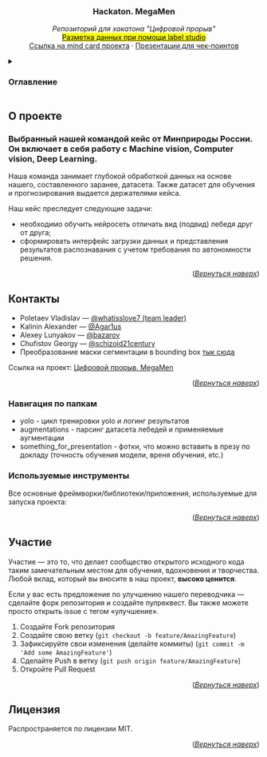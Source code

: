 <a name="readme-top"></a>

<!-- PROJECT LOGO -->
<br />
<div align="center">

  <h3 align="center">Hackaton. MegaMen</h3>

  <p align="center">
    <i>Репозиторий для хакатона "Цифровой прорыв"</i>
    <br />
    <!--добавить метки нужным полям-->
    <a href="https://habr.com/ru/articles/659791/"><mark>Разметка данных при помощи label studio</mark></a> 
    <br />
    <a href="https://miro.com/app/board/uXjVMIRNfJU=/">Ссылка на mind card проекта</a>
    ·
    <a href="https://github.com/mireaMegaman/hackaton/tree/presentation/files_for_presentation">Презентации для чек-поинтов</a>
  </p>
</div>

<!-- TABLE OF CONTENTS -->
<details>
  <summary><h3><b>Оглавление</b></h3></summary>
  <ol>
    <li>
      <a href="#о-проекте">О проекте</a>
      <ul>
        <li><a href="#используемые-инструменты">Используемые инструменты</a></li>
      </ul>
    </li>
    <li><a href="#применение">Применение</a></li>
    <li><a href="#дорожная-карта">Дорожная карта</a></li>
    <li><a href="#участие">Участие</a></li>
    <li><a href="#лицензия">Лицензия</a></li>
    <li><a href="#контакты">Контакты</a></li>
  </ol>
</details>

<!-- О ПРОЕКТЕ -->
## О проекте

<h3>Выбранный нашей командой кейс от Минприроды России. Он включает в себя работу с Machine vision, Computer vision, Deep Learning. </h3>

Наша команда занимает глубокой обработкой данных на основе нашего, составленного заранее, датасета. Также датасет для обучения и прогнозирования выдается держателями кейса.

Наш кейс преследует следующие задачи: 
- необходимо обучить нейросеть отличать вид (подвид) лебедя друг от друга;
- сформировать интерфейс загрузки данных и представления результатов распознавания с учетом требования по автономности решения.

<p align="right">(<a href="#readme-top"><i>Вернуться наверх</i></a>)</p>

<!-- КОНТАКТЫ -->
## Контакты


- Poletaev Vladislav — [@whatisslove7 (team leader)](https://t.me/whatisslove7)
- Kalinin Alexander — [@Agar1us](https://t.me/Agar1us)
- Alexey Lunyakov — [@bazarov](https://t.me/al_goodini)
- Chufistov Georgy — [@schizoid21century](https://t.me/schizoid21century)
- Преобразование маски сегментации в bounding box [тык сюда](https://github.com/nikhilroxtomar/Semantic-Segmentation-Mask-to-Bounding-Box/blob/main/mask_to_bbox.py) 

Ссылка на проект: [Цифровой прорыв. MegaMen](https://github.com/mireaMegaman/hackaton)

<p align="right">(<a href="#readme-top"><i>Вернуться наверх</i></a>)</p>


<!-- ПОЛЕЗНЫЕ ССЫЛКИ 
[Example-url]: ваша ссылка
-->

### Навигация по папкам
- yolo - цикл тренировки yolo и логинг результатов
- augmentations - парсинг датасета лебедей и применяемые аугментации
- something_for_presentation - фотки, что можно вставить в презу по докладу (точность обучения модели, вреня обучения, etc.)


### Используемые инструменты

Все основные фреймворки/библиотеки/приложения, используемые для запуска проекта:

<p align="right">(<a href="#readme-top"><i>Вернуться наверх</i></a>)</p>


<!-- Участие в проекте -->
## Участие

Участие — это то, что делает сообщество открытого исходного кода таким замечательным местом для обучения, вдохновения и творчества. Любой вклад, который вы вносите в наш проект, **высоко ценится**.

Если у вас есть предложение по улучшению нашего переводчика — сделайте форк репозитория и создайте пулреквест. Вы также можете просто открыть issue с тегом «улучшение».

1. Создайте Fork репозитория
2. Создайте свою ветку (`git checkout -b feature/AmazingFeature`)
3. Зафиксируйте свои изменения (делайте коммиты) (`git commit -m 'Add some AmazingFeature'`)
4. Сделайте Push в ветку (`git push origin feature/AmazingFeature`)
5. Откройте Pull Request

<p align="right">(<a href="#readme-top"><i>Вернуться наверх</i></a>)</p>

<!-- ЛИЦЕНЗИЯ -->
## Лицензия

Распространяется по лицензии MIT.

<p align="right">(<a href="#readme-top"><i>Вернуться наверх</i></a>)</p>






